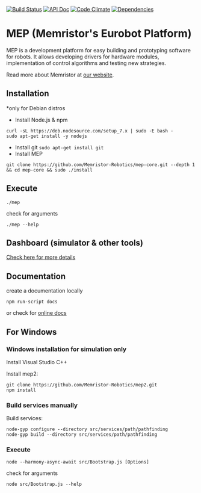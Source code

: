 [![Build Status](https://semaphoreci.com/api/v1/lukicdarkoo/mep-core/branches/master/shields_badge.svg)](https://semaphoreci.com/lukicdarkoo/mep-core)
[![API Doc](https://doclets.io/Memristor-Robotics/mep-core/master.svg)](https://doclets.io/Memristor-Robotics/mep-core/master)
[![Code Climate](https://codeclimate.com/github/Memristor-Robotics/mep-core//badges/gpa.svg)](https://codeclimate.com/github/Memristor-Robotics/mep-core)
[![Dependencies](https://david-dm.org/Memristor-Robotics/mep-core.svg)](https://david-dm.org/Memristor-Robotics/mep-core/)

# MEP (Memristor's Eurobot Platform)
MEP is a development platform for easy building and prototyping software for robots. It allows developing drivers for hardware modules, implementation of control algorithms and testing new strategies.

Read more about Memristor at [our website](https://memristor-robotics.github.io/).

## Installation
*only for Debian distros

- Install Node.js & npm
```
curl -sL https://deb.nodesource.com/setup_7.x | sudo -E bash -
sudo apt-get install -y nodejs
```
- Install git `sudo apt-get install git`
- Install MEP
```
git clone https://github.com/Memristor-Robotics/mep-core.git --depth 1 && cd mep-core && sudo ./install
```

## Execute
```
./mep
```

check for arguments
```
./mep --help
```

## Dashboard (simulator & other tools)
[Check here for more details](https://github.com/Memristor-Robotics/mep-dash)

## Documentation
create a documentation locally
```
npm run-script docs
```
or check for [online docs](https://doclets.io/Memristor-Robotics/mep-core/master)


## For Windows

### Windows installation for simulation only

Install Visual Studio C++
 
Install mep2:
```
git clone https://github.com/Memristor-Robotics/mep2.git 
npm install
```

### Build services manually

Build services:

```
node-gyp configure --directory src/services/path/pathfinding
node-gyp build --directory src/services/path/pathfinding
```

### Execute 
```
node --harmony-async-await src/Bootstrap.js [Options]
```

check for arguments
```
node src/Bootstrap.js --help
```
